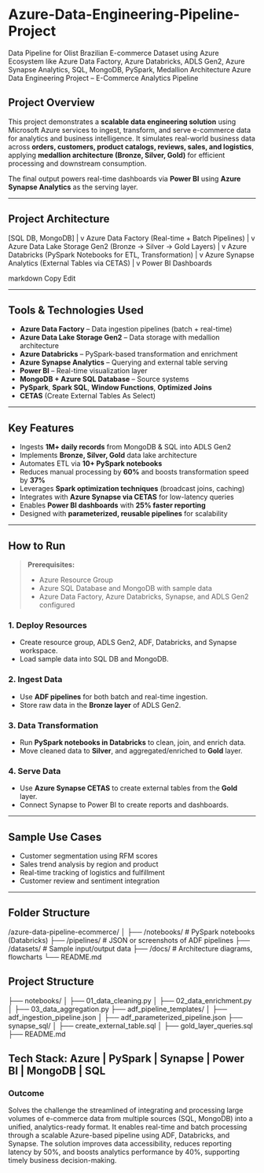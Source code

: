 # Azure-Data-Engineering-Pipeline-Project
Data Pipeline for Olist Brazilian E-commerce Dataset using Azure Ecosystem like Azure Data Factory, Azure Databricks, ADLS Gen2, Azure Synapse Analytics, SQL, MongoDB, PySpark, Medallion Architecture
Azure Data Engineering Project – E-Commerce Analytics Pipeline

## Project Overview

This project demonstrates a **scalable data engineering solution** using Microsoft Azure services to ingest, transform, and serve e-commerce data for analytics and business intelligence. It simulates real-world business data across **orders, customers, product catalogs, reviews, sales, and logistics**, applying **medallion architecture (Bronze, Silver, Gold)** for efficient processing and downstream consumption.

The final output powers real-time dashboards via **Power BI** using **Azure Synapse Analytics** as the serving layer.

---

## Project Architecture

[SQL DB, MongoDB]
|
v
Azure Data Factory (Real-time + Batch Pipelines)
|
v
Azure Data Lake Storage Gen2 (Bronze → Silver → Gold Layers)
|
v
Azure Databricks (PySpark Notebooks for ETL, Transformation)
|
v
Azure Synapse Analytics (External Tables via CETAS)
|
v
Power BI Dashboards

markdown
Copy
Edit

---

##  Tools & Technologies Used

- **Azure Data Factory** – Data ingestion pipelines (batch + real-time)
- **Azure Data Lake Storage Gen2** – Data storage with medallion architecture
- **Azure Databricks** – PySpark-based transformation and enrichment
- **Azure Synapse Analytics** – Querying and external table serving
- **Power BI** – Real-time visualization layer
- **MongoDB + Azure SQL Database** – Source systems
- **PySpark**, **Spark SQL**, **Window Functions**, **Optimized Joins**
- **CETAS** (Create External Tables As Select)

---

## Key Features

- Ingests **1M+ daily records** from MongoDB & SQL into ADLS Gen2
- Implements **Bronze, Silver, Gold** data lake architecture
- Automates ETL via **10+ PySpark notebooks**
- Reduces manual processing by **60%** and boosts transformation speed by **37%**
- Leverages **Spark optimization techniques** (broadcast joins, caching)
- Integrates with **Azure Synapse via CETAS** for low-latency queries
- Enables **Power BI dashboards** with **25% faster reporting**
- Designed with **parameterized, reusable pipelines** for scalability

---

##  How to Run

> **Prerequisites:**
> - Azure Resource Group
> - Azure SQL Database and MongoDB with sample data
> - Azure Data Factory, Azure Databricks, Synapse, and ADLS Gen2 configured

### 1. Deploy Resources
- Create resource group, ADLS Gen2, ADF, Databricks, and Synapse workspace.
- Load sample data into SQL DB and MongoDB.

### 2. Ingest Data
- Use **ADF pipelines** for both batch and real-time ingestion.
- Store raw data in the **Bronze layer** of ADLS Gen2.

### 3. Data Transformation
- Run **PySpark notebooks in Databricks** to clean, join, and enrich data.
- Move cleaned data to **Silver**, and aggregated/enriched to **Gold** layer.

### 4. Serve Data
- Use **Azure Synapse CETAS** to create external tables from the **Gold** layer.
- Connect Synapse to Power BI to create reports and dashboards.

---

## Sample Use Cases

- Customer segmentation using RFM scores
- Sales trend analysis by region and product
- Real-time tracking of logistics and fulfillment
- Customer review and sentiment integration

---

## Folder Structure

/azure-data-pipeline-ecommerce/
│
├── /notebooks/ # PySpark notebooks (Databricks)
├── /pipelines/ # JSON or screenshots of ADF pipelines
├── /datasets/ # Sample input/output data
├── /docs/ # Architecture diagrams, flowcharts
└── README.md

## Project Structure

├── notebooks/
│   ├── 01_data_cleaning.py
│   ├── 02_data_enrichment.py
│   ├── 03_data_aggregation.py
├── adf_pipeline_templates/
│   ├── adf_ingestion_pipeline.json
│   ├── adf_parameterized_pipeline.json
├── synapse_sql/
│   ├── create_external_table.sql
│   ├── gold_layer_queries.sql
├── README.md

## Tech Stack: Azure | PySpark | Synapse | Power BI | MongoDB | SQL


### Outcome
Solves the challenge the streamlined of integrating and processing large volumes of e-commerce data from multiple sources (SQL, MongoDB) into a unified, analytics-ready format. It enables real-time and batch processing through a scalable Azure-based pipeline using ADF, Databricks, and Synapse. The solution improves data accessibility, reduces reporting latency by 50%, and boosts analytics performance by 40%, supporting timely business decision-making.










